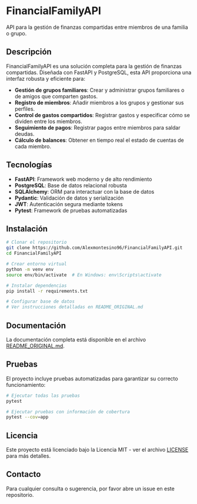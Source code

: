 # FinancialFamilyAPI

API para la gestión de finanzas compartidas entre miembros de una familia o grupo.

## Descripción

FinancialFamilyAPI es una solución completa para la gestión de finanzas compartidas. Diseñada con FastAPI y PostgreSQL, esta API proporciona una interfaz robusta y eficiente para:

- **Gestión de grupos familiares**: Crear y administrar grupos familiares o de amigos que comparten gastos.
- **Registro de miembros**: Añadir miembros a los grupos y gestionar sus perfiles.
- **Control de gastos compartidos**: Registrar gastos y especificar cómo se dividen entre los miembros.
- **Seguimiento de pagos**: Registrar pagos entre miembros para saldar deudas.
- **Cálculo de balances**: Obtener en tiempo real el estado de cuentas de cada miembro.

## Tecnologías

- **FastAPI**: Framework web moderno y de alto rendimiento
- **PostgreSQL**: Base de datos relacional robusta
- **SQLAlchemy**: ORM para interactuar con la base de datos
- **Pydantic**: Validación de datos y serialización
- **JWT**: Autenticación segura mediante tokens
- **Pytest**: Framework de pruebas automatizadas

## Instalación

```bash
# Clonar el repositorio
git clone https://github.com/Alexmontesino96/FinancialFamilyAPI.git
cd FinancialFamilyAPI

# Crear entorno virtual
python -m venv env
source env/bin/activate  # En Windows: env\Scripts\activate

# Instalar dependencias
pip install -r requirements.txt

# Configurar base de datos
# Ver instrucciones detalladas en README_ORIGINAL.md
```

## Documentación

La documentación completa está disponible en el archivo [README_ORIGINAL.md](README_ORIGINAL.md).

## Pruebas

El proyecto incluye pruebas automatizadas para garantizar su correcto funcionamiento:

```bash
# Ejecutar todas las pruebas
pytest

# Ejecutar pruebas con información de cobertura
pytest --cov=app
```

## Licencia

Este proyecto está licenciado bajo la Licencia MIT - ver el archivo [LICENSE](LICENSE) para más detalles.

## Contacto

Para cualquier consulta o sugerencia, por favor abre un issue en este repositorio. 